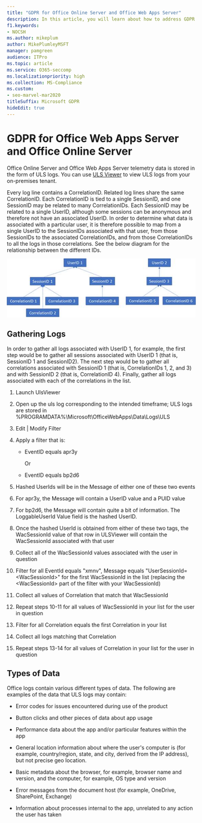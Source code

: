 ```yaml
---
title: "GDPR for Office Online Server and Office Web Apps Server"
description: In this article, you will learn about how to address GDPR requirements for Office Online Server and Office Web Apps Server.
f1.keywords:
- NOCSH
ms.author: mikeplum
author: MikePlumleyMSFT
manager: pamgreen
audience: ITPro
ms.topic: article
ms.service: O365-seccomp
ms.localizationpriority: high
ms.collection: MS-Compliance
ms.custom:
- seo-marvel-mar2020
titleSuffix: Microsoft GDPR
hideEdit: true
---
```


# GDPR for Office Web Apps Server and Office Online Server

Office Online Server and Office Web Apps Server telemetry data is stored in the form of ULS logs. You can use [ULS Viewer](https://www.microsoft.com/download/details.aspx?id=44020) to view ULS logs from your on-premises tenant.

Every log line contains a CorrelationID. Related log lines share the same CorrelationID. Each CorrelationID is tied to a single SessionID, and one SessionID may be related to many CorrelationIDs. Each SessionID may be related to a single UserID, although some sessions can be anonymous and therefore not have an associated UserID. In order to determine what data is associated with a particular user, it is therefore possible to map from a single UserID to the SessionIDs associated with that user, from those SessionIDs to the associated CorrelationIDs, and from those CorrelationIDs to all the logs in those correlations. See the below diagram for the relationship between the different IDs.

![Flowchart showing the relationship between SessionIDs and CorrelationIds.](../media/gdpr-for-office-online-server-image1.jpg)

## Gathering Logs

In order to gather all logs associated with UserID 1, for example, the first step would be to gather all sessions associated with UserID 1 (that is, SessionID 1 and SessionID2). The next step would be to gather all correlations associated with SessionID 1 (that is, CorrelationIDs 1, 2, and 3) and with SessionID 2 (that is, CorrelationID 4). Finally, gather all logs associated with each of the correlations in the list.

1. Launch UlsViewer

2. Open up the uls log corresponding to the intended timeframe; ULS logs are stored in %PROGRAMDATA%\\Microsoft\\OfficeWebApps\\Data\\Logs\\ULS

3. Edit | Modify Filter

4. Apply a filter that is:

    - EventID equals apr3y

      Or

    - EventID equals bp2d6

5. Hashed UserIds will be in the Message of either one of these two events

6. For apr3y, the Message will contain a UserID value and a PUID value

7. For bp2d6, the Message will contain quite a bit of information. The LoggableUserId Value field is the hashed UserID.

8. Once the hashed UserId is obtained from either of these two tags, the WacSessionId value of that row in ULSViewer will contain the WacSessionId associated with that user

9. Collect all of the WacSessionId values associated with the user in question

10. Filter for all EventId equals "xmnv", Message equals "UserSessionId=\<WacSessionId\>" for the first WacSessionId in the list (replacing the \<WacSessionId\> part of the filter with your WacSessionId)

11. Collect all values of Correlation that match that WacSessionId

12. Repeat steps 10-11 for all values of WacSessionId in your list for the user in question

13. Filter for all Correlation equals the first Correlation in your list

14. Collect all logs matching that Correlation

15. Repeat steps 13-14 for all values of Correlation in your list for the user in question

## Types of Data

Office logs contain various different types of data. The following are examples of the data that ULS logs may contain:

- Error codes for issues encountered during use of the product

- Button clicks and other pieces of data about app usage

- Performance data about the app and/or particular features within the app

- General location information about where the user's computer is (for example, country/region, state, and city, derived from the IP address), but not precise geo location.

- Basic metadata about the browser, for example, browser name and version, and the computer, for example, OS type and version

- Error messages from the document host (for example, OneDrive, SharePoint, Exchange)

- Information about processes internal to the app, unrelated to any action the user has taken
